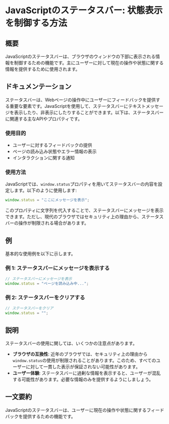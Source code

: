 <!--
Meta Description: # JavaScriptのステータスバー: 状態表示を制御する方法 ## 概要 JavaScriptのステータスバーは、ブラウザのウィンドウの下部に表示される情報を制御するための機能です。主にユーザーに対して現在の操作や状態に関する情報を提供するために使用されます。 ## ドキュメンテーション ステ...
Meta Keywords: window, status, javascript, javascriptのステータスバーは, javascriptのステータスバー
-->

# JavaScriptのステータスバー: 状態表示を制御する方法

## 概要
JavaScriptのステータスバーは、ブラウザのウィンドウの下部に表示される情報を制御するための機能です。主にユーザーに対して現在の操作や状態に関する情報を提供するために使用されます。

## ドキュメンテーション
ステータスバーは、Webページの操作中にユーザーにフィードバックを提供する重要な要素です。JavaScriptを使用して、ステータスバーにテキストメッセージを表示したり、非表示にしたりすることができます。以下は、ステータスバーに関連する主なAPIやプロパティです。

### 使用目的
- ユーザーに対するフィードバックの提供
- ページの読み込み状態やエラー情報の表示
- インタラクションに関する通知

### 使用方法
JavaScriptでは、`window.status`プロパティを用いてステータスバーの内容を設定します。以下のように使用します:

```javascript
window.status = "ここにメッセージを表示";
```

このプロパティに文字列を代入することで、ステータスバーにメッセージを表示できます。ただし、現代のブラウザではセキュリティ上の理由から、ステータスバーの操作が制限される場合があります。

## 例
基本的な使用例を以下に示します。

### 例 1: ステータスバーにメッセージを表示する
```javascript
// ステータスバーにメッセージを表示
window.status = "ページを読み込み中...";
```

### 例 2: ステータスバーをクリアする
```javascript
// ステータスバーをクリア
window.status = "";
```

## 説明
ステータスバーの使用に関しては、いくつかの注意点があります。

- **ブラウザの互換性**: 近年のブラウザでは、セキュリティ上の理由から`window.status`の使用が制限されることがあります。このため、すべてのユーザーに対して一貫した表示が保証されない可能性があります。
- **ユーザー体験**: ステータスバーに過剰な情報を表示すると、ユーザーが混乱する可能性があります。必要な情報のみを提供するようにしましょう。

## 一文要約
JavaScriptのステータスバーは、ユーザーに現在の操作や状態に関するフィードバックを提供するための機能です。